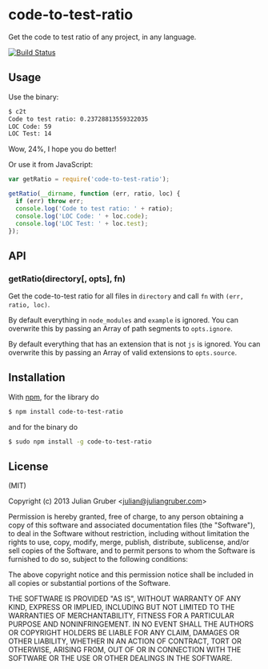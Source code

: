 
# code-to-test-ratio

Get the code to test ratio of any project, in any language.

[![Build Status](https://travis-ci.org/juliangruber/code-to-test-ratio.png?branch=master)](https://travis-ci.org/juliangruber/code-to-test-ratio)

## Usage

Use the binary:

```bash
$ c2t
Code to test ratio: 0.23728813559322035
LOC Code: 59
LOC Test: 14
```

Wow, 24%, I hope you do better!

Or use it from JavaScript:

```js
var getRatio = require('code-to-test-ratio');

getRatio(__dirname, function (err, ratio, loc) {
  if (err) throw err;
  console.log('Code to test ratio: ' + ratio);
  console.log('LOC Code: ' + loc.code);
  console.log('LOC Test: ' + loc.test);
});
```

## API

### getRatio(directory[, opts], fn)

Get the code-to-test ratio for all files in `directory` and call `fn` with
`(err, ratio, loc)`.

By default everything in `node_modules` and `example` is ignored.
You can overwrite this by passing an Array of path segments to
`opts.ignore`.

By default everything that has an extension that is not `js` is ignored.
You can overwrite this by passing an Array of valid extensions to
`opts.source`.

## Installation

With [npm](http://npmjs.org), for the library do

```bash
$ npm install code-to-test-ratio
```

and for the binary do

```bash
$ sudo npm install -g code-to-test-ratio
```

## License

(MIT)

Copyright (c) 2013 Julian Gruber &lt;julian@juliangruber.com&gt;

Permission is hereby granted, free of charge, to any person obtaining a copy of
this software and associated documentation files (the "Software"), to deal in
the Software without restriction, including without limitation the rights to
use, copy, modify, merge, publish, distribute, sublicense, and/or sell copies
of the Software, and to permit persons to whom the Software is furnished to do
so, subject to the following conditions:

The above copyright notice and this permission notice shall be included in all
copies or substantial portions of the Software.

THE SOFTWARE IS PROVIDED "AS IS", WITHOUT WARRANTY OF ANY KIND, EXPRESS OR
IMPLIED, INCLUDING BUT NOT LIMITED TO THE WARRANTIES OF MERCHANTABILITY,
FITNESS FOR A PARTICULAR PURPOSE AND NONINFRINGEMENT. IN NO EVENT SHALL THE
AUTHORS OR COPYRIGHT HOLDERS BE LIABLE FOR ANY CLAIM, DAMAGES OR OTHER
LIABILITY, WHETHER IN AN ACTION OF CONTRACT, TORT OR OTHERWISE, ARISING FROM,
OUT OF OR IN CONNECTION WITH THE SOFTWARE OR THE USE OR OTHER DEALINGS IN THE
SOFTWARE.
